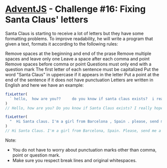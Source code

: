# [AdventJS](https://adventjs.dev/) - Challenge #16: Fixing Santa Claus' letters

Santa Claus is starting to receive a lot of letters but they have some formatting problems. To improve readability, he will write a program that given a text, formats it according to the following rules:

Remove spaces at the beginning and end of the prase
Remove multiple spaces and leave only one
Leave a space after each comma and point
Remove spaces before comma or point
Questions must only end with a question mark
The first letter of each sentence must be capitalized
Put the word "Santa Claus" in uppercase if it appears in the letter
Put a point at the end of the sentence if it does not have punctuation
Letters are written in English and here we have an example:

```js
fixLetter(
  ` hello,  how are you??     do you know if santa claus exists?  i really hope he does!  bye  `
)
// Hello, how are you? Do you know if Santa Claus exists? I really hope he does! Bye.

fixLetter(
  "  Hi Santa claus. I'm a girl from Barcelona , Spain . please, send me a bike.  Is it possible?"
)
// Hi Santa Claus. I'm a girl from Barcelona, Spain. Please, send me a bike. Is it possible?
```

Note:

- You do not have to worry about punctuation marks other than comma, point or question mark.
- Make sure you respect break lines and original whitespaces.

